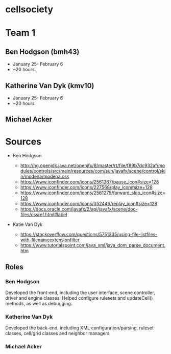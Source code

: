 # cellsociety

# Team 1
  ## Ben Hodgson (bmh43)
 * January 25- February 6
 * ~20 hours
## Katherine Van Dyk (kmv10)
* January 25- February 6
* ~20 hours
##  Michael Acker

# Sources
 * Ben Hodgson
	* http://hg.openjdk.java.net/openjfx/8/master/rt/file/f89b7dc932af/modules/controls/src/main/resources/com/sun/javafx/scene/control/skin/modena/modena.css
	* https://www.iconfinder.com/icons/2561367/pause_icon#size=128
	* https://www.iconfinder.com/icons/227568/play_icon#size=128
	 * https://www.iconfinder.com/icons/2561275/forward_skip_icon#size=128
	* https://www.iconfinder.com/icons/352446/replay_icon#size=128
	 * https://docs.oracle.com/javafx/2/api/javafx/scene/doc-files/cssref.html#label
     
* Katie Van Dyk
	*  https://stackoverflow.com/questions/5751335/using-file-listfiles-with-filenameextensionfilter
	* https://www.tutorialspoint.com/java_xml/java_dom_parse_document.htm

## Roles
### Ben Hodgson
Developed the front-end, including the user interface, scene controller, driver and engine classes. Helped configure rulesets and updateCell() methods, as well as debugging.
### Katherine Van Dyk
Developed the back-end, including XML configuration/parsing, ruleset classes, cell/grid classes and neighbor managers. 
### Michael Acker
